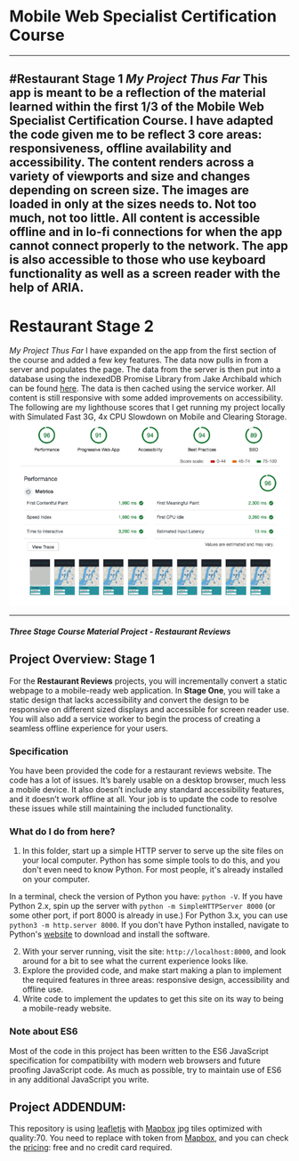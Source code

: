 # Mobile Web Specialist Certification Course
---
#Restaurant Stage 1
*My Project Thus Far*
This app is meant to be a reflection of the material learned within the first 1/3 of the Mobile Web Specialist Certification Course. I have adapted the code given me to be reflect 3 core areas: responsiveness, offline availability and accessibility. The content renders across a variety of viewports and size and changes depending on screen size. The images are loaded in only at the sizes needs to. Not too much, not too little. All content is accessible offline and in lo-fi connections for when the app cannot connect properly to the network. The app is also accessible to those who use keyboard functionality as well as a screen reader with the help of ARIA.
---
# Restaurant Stage 2
*My Project Thus Far*
I have expanded on the app from the first section of the course and added a few key features. The data now pulls in from a server and populates the page. The data from the server is then put into a database using the indexedDB Promise Library from Jake Archibald which can be found [here](https://github.com/jakearchibald/idb). The data is then cached using the service worker.
All content is still responsive with some added improvements on accessibility.
The following are my lighthouse scores that I get running my project locally with Simulated Fast 3G, 4x CPU Slowdown on Mobile and Clearing Storage.
![lighthouse Scores: Performance is 96, Progressive Web App is 91, Accessibility is 94, Best Practices is 94, and SEO is 89](https://github.com/Sommerariel/MWSStage2/blob/master/Lighthouse-score.png)

---
#### _Three Stage Course Material Project - Restaurant Reviews_

## Project Overview: Stage 1

For the **Restaurant Reviews** projects, you will incrementally convert a static webpage to a mobile-ready web application. In **Stage One**, you will take a static design that lacks accessibility and convert the design to be responsive on different sized displays and accessible for screen reader use. You will also add a service worker to begin the process of creating a seamless offline experience for your users.

### Specification

You have been provided the code for a restaurant reviews website. The code has a lot of issues. It’s barely usable on a desktop browser, much less a mobile device. It also doesn’t include any standard accessibility features, and it doesn’t work offline at all. Your job is to update the code to resolve these issues while still maintaining the included functionality.

### What do I do from here?

1. In this folder, start up a simple HTTP server to serve up the site files on your local computer. Python has some simple tools to do this, and you don't even need to know Python. For most people, it's already installed on your computer.

In a terminal, check the version of Python you have: `python -V`. If you have Python 2.x, spin up the server with `python -m SimpleHTTPServer 8000` (or some other port, if port 8000 is already in use.) For Python 3.x, you can use `python3 -m http.server 8000`. If you don't have Python installed, navigate to Python's [website](https://www.python.org/) to download and install the software.

2. With your server running, visit the site: `http://localhost:8000`, and look around for a bit to see what the current experience looks like.
3. Explore the provided code, and make start making a plan to implement the required features in three areas: responsive design, accessibility and offline use.
4. Write code to implement the updates to get this site on its way to being a mobile-ready website.

### Note about ES6

Most of the code in this project has been written to the ES6 JavaScript specification for compatibility with modern web browsers and future proofing JavaScript code. As much as possible, try to maintain use of ES6 in any additional JavaScript you write.
## Project ADDENDUM:
 This repository is using [leafletjs](https://leafletjs.com/) with [Mapbox](https://www.mapbox.com/) jpg tiles optimized with quality:70.
You need to replace <your MAPBOX API KEY HERE> with token from [Mapbox](https://www.mapbox.com/), and you can check the [pricing](https://www.mapbox.com/pricing/): free and no credit card required.
